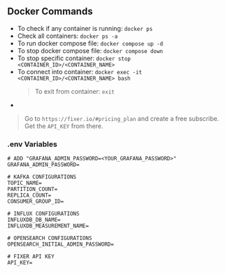 ## Docker Commands
- To check if any container is running: `docker ps`
- Check all containers: `docker ps -a`
- To run docker compose file: `docker compose up -d`
- To stop docker compose file: `docker compose down`
- To stop specific container: `docker stop <CONTAINER_ID>/<CONTAINER_NAME>`
- To connect into container: `docker exec -it <CONTAINER_ID>/<CONTAINER_NAME> bash`
    > To exit from container: `exit`
- 

> Go to `https://fixer.io/#pricing_plan` and create a free subscribe. Get the `API_KEY` from there.

### .env Variables
```
# ADD "GRAFANA_ADMIN_PASSWORD=<YOUR_GRAFANA_PASSWORD>"
GRAFANA_ADMIN_PASSWORD=

# KAFKA CONFIGURATIONS
TOPIC_NAME=
PARTITION_COUNT=
REPLICA_COUNT=
CONSUMER_GROUP_ID=

# INFLUX CONFIGURATIONS
INFLUXDB_DB_NAME=
INFLUXDB_MEASUREMENT_NAME=

# OPENSEARCH CONFIGURATIONS
OPENSEARCH_INITIAL_ADMIN_PASSWORD=

# FIXER API KEY
API_KEY=
```